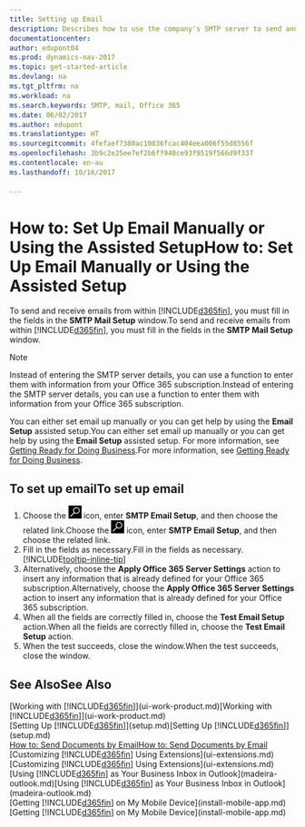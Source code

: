```yaml
---
title: Setting up Email
description: Describes how to use the company's SMTP server to send and receive email messages within Dynamics NAV, or alternatively how to use the email server settings created with the Office 365 subscription.
documentationcenter: 
author: edupont04
ms.prod: dynamics-nav-2017
ms.topic: get-started-article
ms.devlang: na
ms.tgt_pltfrm: na
ms.workload: na
ms.search.keywords: SMTP, mail, Office 365
ms.date: 06/02/2017
ms.author: edupont
ms.translationtype: HT
ms.sourcegitcommit: 4fefaef7380ac10836fcac404eea006f55d8556f
ms.openlocfilehash: 3b9c2e25ee7ef2b6ff940ce93f9519f566d9f337
ms.contentlocale: en-au
ms.lasthandoff: 10/16/2017

---
```

# <a name="how-to-set-up-email-manually-or-using-the-assisted-setup"></a><span data-ttu-id="a54cd-103">How to: Set Up Email Manually or Using the Assisted Setup</span><span class="sxs-lookup"><span data-stu-id="a54cd-103">How to: Set Up Email Manually or Using the Assisted Setup</span></span>
<span data-ttu-id="a54cd-104">To send and receive emails from within [!INCLUDE[d365fin](includes/d365fin_md.md)], you must fill in the fields in the **SMTP Mail Setup** window.</span><span class="sxs-lookup"><span data-stu-id="a54cd-104">To send and receive emails from within [!INCLUDE[d365fin](includes/d365fin_md.md)], you must fill in the fields in the **SMTP Mail Setup** window.</span></span>

> [!NOTE]  
>   <span data-ttu-id="a54cd-105">Instead of entering the SMTP server details, you can use a function to enter them with information from your Office 365 subscription.</span><span class="sxs-lookup"><span data-stu-id="a54cd-105">Instead of entering the SMTP server details, you can use a function to enter them with information from your Office 365 subscription.</span></span>

<span data-ttu-id="a54cd-106">You can either set email up manually or you can get help by using the **Email Setup** assisted setup.</span><span class="sxs-lookup"><span data-stu-id="a54cd-106">You can either set email up manually or you can get help by using the **Email Setup** assisted setup.</span></span> <span data-ttu-id="a54cd-107">For more information, see [Getting Ready for Doing Business](ui-get-ready-business.md).</span><span class="sxs-lookup"><span data-stu-id="a54cd-107">For more information, see [Getting Ready for Doing Business](ui-get-ready-business.md).</span></span>  

## <a name="to-set-up-email"></a><span data-ttu-id="a54cd-108">To set up email</span><span class="sxs-lookup"><span data-stu-id="a54cd-108">To set up email</span></span>
1. <span data-ttu-id="a54cd-109">Choose the ![Search for Page or Report](media/ui-search/search_small.png "Search for Page or Report icon") icon, enter **SMTP Email Setup**, and then choose the related link.</span><span class="sxs-lookup"><span data-stu-id="a54cd-109">Choose the ![Search for Page or Report](media/ui-search/search_small.png "Search for Page or Report icon") icon, enter **SMTP Email Setup**, and then choose the related link.</span></span>
2. <span data-ttu-id="a54cd-110">Fill in the fields as necessary.</span><span class="sxs-lookup"><span data-stu-id="a54cd-110">Fill in the fields as necessary.</span></span> [!INCLUDE[tooltip-inline-tip](includes/tooltip-inline-tip_md.md)]
3. <span data-ttu-id="a54cd-111">Alternatively, choose the **Apply Office 365 Server Settings** action to insert any information that is already defined for your Office 365 subscription.</span><span class="sxs-lookup"><span data-stu-id="a54cd-111">Alternatively, choose the **Apply Office 365 Server Settings** action to insert any information that is already defined for your Office 365 subscription.</span></span>
4. <span data-ttu-id="a54cd-112">When all the fields are correctly filled in, choose the **Test Email Setup** action.</span><span class="sxs-lookup"><span data-stu-id="a54cd-112">When all the fields are correctly filled in, choose the **Test Email Setup** action.</span></span>
5. <span data-ttu-id="a54cd-113">When the test succeeds, close the window.</span><span class="sxs-lookup"><span data-stu-id="a54cd-113">When the test succeeds, close the window.</span></span>

## <a name="see-also"></a><span data-ttu-id="a54cd-114">See Also</span><span class="sxs-lookup"><span data-stu-id="a54cd-114">See Also</span></span>  
<span data-ttu-id="a54cd-115">[Working with [!INCLUDE[d365fin](includes/d365fin_md.md)]](ui-work-product.md)</span><span class="sxs-lookup"><span data-stu-id="a54cd-115">[Working with [!INCLUDE[d365fin](includes/d365fin_md.md)]](ui-work-product.md)</span></span>  
<span data-ttu-id="a54cd-116">[Setting Up [!INCLUDE[d365fin](includes/d365fin_md.md)]](setup.md)</span><span class="sxs-lookup"><span data-stu-id="a54cd-116">[Setting Up [!INCLUDE[d365fin](includes/d365fin_md.md)]](setup.md)</span></span>  
[<span data-ttu-id="a54cd-117">How to: Send Documents by Email</span><span class="sxs-lookup"><span data-stu-id="a54cd-117">How to: Send Documents by Email</span></span>](ui-how-send-documents-email.md)  
<span data-ttu-id="a54cd-118">[Customizing [!INCLUDE[d365fin](includes/d365fin_md.md)] Using Extensions](ui-extensions.md)</span><span class="sxs-lookup"><span data-stu-id="a54cd-118">[Customizing [!INCLUDE[d365fin](includes/d365fin_md.md)] Using Extensions](ui-extensions.md)</span></span>  
<span data-ttu-id="a54cd-119">[Using [!INCLUDE[d365fin](includes/d365fin_md.md)] as Your Business Inbox in Outlook](madeira-outlook.md)</span><span class="sxs-lookup"><span data-stu-id="a54cd-119">[Using [!INCLUDE[d365fin](includes/d365fin_md.md)] as Your Business Inbox in Outlook](madeira-outlook.md)</span></span>  
<span data-ttu-id="a54cd-120">[Getting [!INCLUDE[d365fin](includes/d365fin_md.md)] on My Mobile Device](install-mobile-app.md)</span><span class="sxs-lookup"><span data-stu-id="a54cd-120">[Getting [!INCLUDE[d365fin](includes/d365fin_md.md)] on My Mobile Device](install-mobile-app.md)</span></span>

